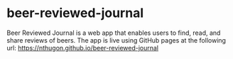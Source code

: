 # beer-reviewed-journal

Beer Reviewed Journal is a web app that enables users to find, read, and share reviews of beers. The app is live using GitHub pages at the following url: https://nthugon.github.io/beer-reviewed-journal
